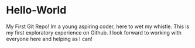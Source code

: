 # Hello-World
My First Git Repo!
Im a young aspiring coder, here to wet my whistle. This is my first exploratory experience on Github. I look forward to working with everyone here and helping as I can!
